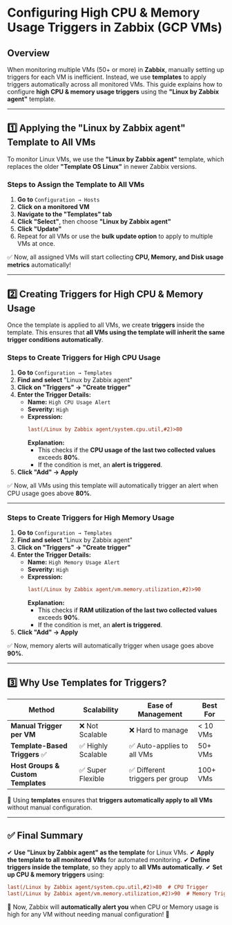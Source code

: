 # Configuring High CPU & Memory Usage Triggers in Zabbix (GCP VMs)

## Overview
When monitoring multiple VMs (50+ or more) in **Zabbix**, manually setting up triggers for each VM is inefficient. Instead, we use **templates** to apply triggers automatically across all monitored VMs. This guide explains how to configure **high CPU & memory usage triggers** using the **"Linux by Zabbix agent"** template.

---

## 1️⃣ Applying the "Linux by Zabbix agent" Template to All VMs
To monitor Linux VMs, we use the **"Linux by Zabbix agent"** template, which replaces the older **"Template OS Linux"** in newer Zabbix versions.

### Steps to Assign the Template to All VMs
1. **Go to** `Configuration → Hosts`
2. **Click on a monitored VM**
3. **Navigate to the "Templates" tab**
4. **Click "Select"**, then choose **"Linux by Zabbix agent"**
5. **Click "Update"**
6. Repeat for all VMs or use the **bulk update option** to apply to multiple VMs at once.

✅ Now, all assigned VMs will start collecting **CPU, Memory, and Disk usage metrics** automatically!

---

## 2️⃣ Creating Triggers for High CPU & Memory Usage
Once the template is applied to all VMs, we create **triggers** inside the template. This ensures that **all VMs using the template will inherit the same trigger conditions automatically**.

### **Steps to Create Triggers for High CPU Usage**
1. **Go to** `Configuration → Templates`
2. **Find and select** "Linux by Zabbix agent"
3. **Click on "Triggers" → "Create trigger"**
4. **Enter the Trigger Details:**
   - **Name:** `High CPU Usage Alert`
   - **Severity:** `High`
   - **Expression:**
     ```ini
     last(/Linux by Zabbix agent/system.cpu.util,#2)>80
     ```
     **Explanation:**
     - This checks if the **CPU usage of the last two collected values** exceeds **80%**.
     - If the condition is met, an **alert is triggered**.
5. **Click "Add" → Apply**

✅ Now, all VMs using this template will automatically trigger an alert when CPU usage goes above **80%**.

---

### **Steps to Create Triggers for High Memory Usage**
1. **Go to** `Configuration → Templates`
2. **Find and select** "Linux by Zabbix agent"
3. **Click on "Triggers" → "Create trigger"**
4. **Enter the Trigger Details:**
   - **Name:** `High Memory Usage Alert`
   - **Severity:** `High`
   - **Expression:**
     ```ini
     last(/Linux by Zabbix agent/vm.memory.utilization,#2)>90
     ```
     **Explanation:**
     - This checks if **RAM utilization of the last two collected values** exceeds **90%**.
     - If the condition is met, an **alert is triggered**.
5. **Click "Add" → Apply**

✅ Now, memory alerts will automatically trigger when usage goes above **90%**.

---

## 3️⃣ Why Use Templates for Triggers?
| **Method** | **Scalability** | **Ease of Management** | **Best For** |
|------------|--------------|-----------------|------------|
| **Manual Trigger per VM** | ❌ Not Scalable | ❌ Hard to manage | < 10 VMs |
| **Template-Based Triggers** ✅ | ✅ Highly Scalable | ✅ Auto-applies to all VMs | 50+ VMs |
| **Host Groups & Custom Templates** | ✅ Super Flexible | ✅ Different triggers per group | 100+ VMs |

🚀 Using **templates** ensures that **triggers automatically apply to all VMs** without manual configuration.

---

## ✅ Final Summary
✔ **Use "Linux by Zabbix agent" as the template** for Linux VMs.
✔ **Apply the template to all monitored VMs** for automated monitoring.
✔ **Define triggers inside the template**, so they apply to **all VMs automatically**.
✔ **Set up CPU & memory triggers** using:
   ```ini
   last(/Linux by Zabbix agent/system.cpu.util,#2)>80  # CPU Trigger
   last(/Linux by Zabbix agent/vm.memory.utilization,#2)>90  # Memory Trigger
   ```

🚀 Now, Zabbix will **automatically alert you** when CPU or Memory usage is high for any VM without needing manual configuration! 🎉



